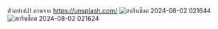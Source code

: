 ตัวอย่างUI ภาพจาก https://unsplash.com/
![สกรีนช็อต 2024-08-02 021644](https://github.com/user-attachments/assets/799b755c-fcb0-46c0-9e4b-2ab952429dbf)
![สกรีนช็อต 2024-08-02 021624](https://github.com/user-attachments/assets/43de2b20-072b-4fc0-a1a4-a7437777e312)
